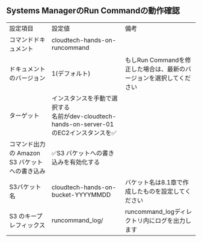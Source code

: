 ## Systems ManagerのRun Commandの動作確認
|  |  |  |
| - | - | - |
|  設定項目 | 設定値 | 備考 |
| コマンドドキュメント | cloudtech-hands-on-runcommand |  |
| ドキュメントのバージョン | 1(デフォルト) | もしRun Commandを修正した場合は、最新のバージョンを選択してください |
| ターゲット | インスタンスを手動で選択する<br>名前がdev-cloudtech-hands-on-server-01のEC2インスタンスを✅ |  |
| コマンド出力の Amazon S3 バケットへの書き込み | ✅S3 バケットへの書き込みを有効化する |  |
| S3バケット名 | cloudtech-hands-on-bucket-YYYYMMDD | バケット名は8.1章で作成したものを設定してください |
| S3 のキープレフィックス | runcommand_log/ | runcommand_logディレクトリ内にログを出力します |

